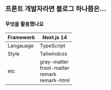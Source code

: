 ## 프론트 개발자라면 블로그 하나쯤은...


### 무엇을 활용했나요
|Framework|Next.js 14|
|---|---|
|Langauage|TypeScript|
|Style|Tailwindcss|
|etc|gray-matter <br /> front-matter <br/> remark <br /> remark-html|
